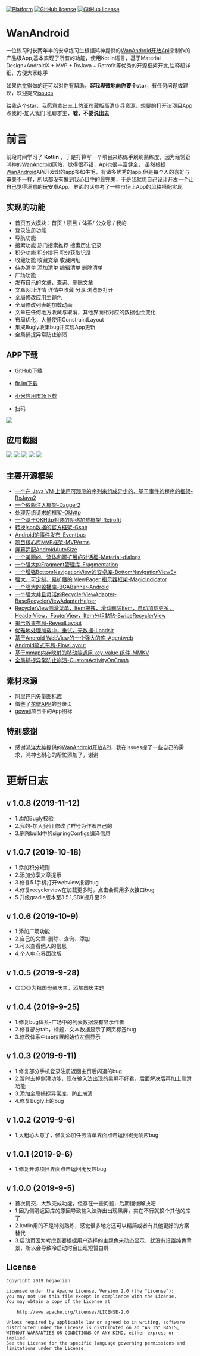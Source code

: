 [![Platform][1]][2] [![GitHub license][3]][4]  [![GitHub license][5]][6] 

[1]:https://img.shields.io/badge/platform-Android-blue.svg  
[2]:https://github.com/hegaojian/WanAndroid
[3]:https://img.shields.io/github/release/hegaojian/WanAndroid.svg
[4]:https://github.com/hegaojian/WanAndroid/releases/latest
[5]:https://img.shields.io/badge/license-Apache%202-blue.svg
[6]:https://github.com/hegaojian/WanAndroid/blob/master/LICENSE

# WanAndroid
一位练习时长两年半的安卓练习生根据鸿神提供的[WanAndroid开放Api](https://www.wanandroid.com/blog/show/2)来制作的产品级App,基本实现了所有的功能，使用Kotlin语言，基于Material Design+AndroidX + MVP + RxJava + Retrofit等优秀的开源框架开发,注释超详细，方便大家练手

如果你觉得做的还可以对你有帮助，**容我卑微地向你要个star**，有任何问题或建议，欢迎提交[issues](https://github.com/hegaojian/WanAndroid/issues)

给我点个star，我愿意拿出三上悠亚珍藏版高清步兵资源，想要的打开该项目App点我的-加入我们 私聊群主，**嘘，不要说出去**

# 前言
前段时间学习了 **Kotlin** ，于是打算写一个项目来练练手刷刷熟练度，因为经常逛鸿神的[WanAndroid](https://www.wanandroid.com)网站，觉得很不错，Api也很丰富健全， 虽然根据[WanAndroid](https://www.wanandroid.com)APi开发出的app多如牛毛，有诸多优秀的app,但是每个人的喜好与审美不一样，所以都没有做到我心目中的最完美，于是我就想自己设计开发一个让自己觉得满意的玩安卓App。界面的话参考了一些市场上App的风格搭配实现

## 实现的功能

- 首页五大模块：首页 / 项目 / 体系/ 公众号 / 我的
- 登录注册功能
- 导航功能
- 搜索功能 热门搜索推荐 搜索历史记录
- 积分功能 积分排行 积分获取记录
- 收藏功能 收藏文章 收藏网址 
- 待办清单 添加清单 编辑清单 删除清单
- 广场功能
- 发布自己的文章、查询、删除文章
- 文章网址详情 详情中收藏 分享 浏览器打开
- 全局修改应用主题色
- 全局修改列表的加载动画
- 文章在任何地方收藏与取消，其他界面相对应的数据也会变化
- 布局优化，大量使用ConstraintLayout
- 集成Bugly收集bug并实现App更新
- 全局捕捉异常防止崩溃

## APP下载

- [GitHub下载](https://github.com/hegaojian/WanAndroid/releases/download/1.0.8/app-release.apk)

- [fir.im下载](https://fir.im/4ybt)

- [小米应用市场下载](http://app.mi.com/download/933598?id=me.hegj.wandroid&ref=search&nonce=2368478985935143674%3A26235470&appClientId=2882303761517485445&appSignature=T49mZxF9fm7r1qKDSyN68zGb37Ar0wJUK_9EQK6PC2s)

- 扫码

![](https://upload-images.jianshu.io/upload_images/9305757-30650b8a016156a3.png?imageMogr2/auto-orient/strip|imageView2/2/w/448/format/webp)
 

## 应用截图

![](https://upload-images.jianshu.io/upload_images/9305757-cfe71359e8b28283.png?imageMogr2/auto-orient/strip|imageView2/2/w/986/format/webp)
![](https://upload-images.jianshu.io/upload_images/9305757-1e7f1d3b963681ce.png?imageMogr2/auto-orient/strip|imageView2/2/w/987/format/webp)
![](https://upload-images.jianshu.io/upload_images/9305757-29f7facf2c51304f.png?imageMogr2/auto-orient/strip|imageView2/2/w/980/format/webp)
![](https://upload-images.jianshu.io/upload_images/9305757-85ce00bc6e56fc4c.png?imageMogr2/auto-orient/strip|imageView2/2/w/976/format/webp)
![](https://upload-images.jianshu.io/upload_images/9305757-017b33c24c2fa8ed.png?imageMogr2/auto-orient/strip|imageView2/2/w/991/format/webp)

## 主要开源框架
- [一个在 Java VM 上使用可观测的序列来组成异步的、基于事件的程序的框架-RxJava2](https://github.com/ReactiveX/RxJava)
- [一个依赖注入框架-Dagger2](https://github.com/square/dagger)
- [处理网络请求的框架-Okhttp](https://github.com/square/okhttp)
- [一个基于OKHttp封装的网络加载框架-Retrofit](https://github.com/square/retrofit)
- [转换json数据的官方框架-Gson](https://github.com/google/gson)
- [Android的事件发布-Eventbus](https://github.com/greenrobot/EventBus)
- [项目核心库MVP框架-MVPArms](https://github.com/JessYanCoding/MVPArms)
- [屏幕适配AndroidAutoSize](https://github.com/JessYanCoding/AndroidAutoSize)
- [一个美丽的、流体和可扩展的对话框-Material-dialogs](https://github.com/afollestad/material-dialogs)
- [一个强大的Fragment管理库-Fragmentation](https://github.com/YoKeyword/Fragmentation)
- [一个增强BottomNavigationView的安卓库-BottomNavigationViewEx](https://github.com/ittianyu/BottomNavigationViewEx)
- [强大、可定制、易扩展的 ViewPager 指示器框架-MagicIndicator](https://github.com/hackware1993/MagicIndicator)
- [一个强大的轮播库-BGABanner-Android](https://github.com/bingoogolapple/BGABanner-Android)
- [一个强大并且灵活的RecyclerViewAdapter-BaseRecyclerViewAdapterHelper](https://github.com/CymChad/BaseRecyclerViewAdapterHelper)
- [RecyclerView侧滑菜单，Item拖拽，滑动删除Item，自动加载更多，HeaderView，FooterView，Item分组黏贴-SwipeRecyclerView](https://github.com/yanzhenjie/SwipeRecyclerView)
- [揭示效果布局-RevealLayout](https://github.com/goweii/RevealLayout)
- [优雅地处理加载中，重试，无数据-Loadsir](https://github.com/KingJA/LoadSir)
- [基于Android WebView的一个强大的库-Agentweb](https://github.com/Justson/AgentWeb)
- [Android流式布局-FlowLayout](https://github.com/hongyangAndroid/FlowLayout)
- [基于mmap内存映射的移动端通用 key-value 组件-MMKV](https://github.com/Tencent/MMKV)
- [全局捕捉异常防止崩溃-CustomActivityOnCrash](https://github.com/Ereza/CustomActivityOnCrash)
## 素材来源
- [阿里巴巴矢量图标库](http://www.iconfont.cn/)
- 借鉴了[花瓣APP](https://huaban.com/)的登录页
- [goweii](https://github.com/goweii/WanAndroid)项目中的App图标

## 特别感谢
- 感谢[鸿洋大神](https://github.com/hongyangAndroid)提供的[WanAndroid开放API](https://www.wanandroid.com/blog/show/2)，我在issues提了一些自己的需求，鸿神也耐心的帮忙添加了，谢谢

# 更新日志

## v 1.0.8 (2019-11-12)
- 1.添加Bugly校验
- 2.我的-加入我们 修改了群号为作者自己的
- 3.删除build中的signingConfigs编译信息

## v 1.0.7 (2019-10-18)
- 1.添加积分规则
- 2.添加分享文章提示
- 3.修复5.1手机打开webview报错bug
- 4.修复recyclerview在加载更多时，点击会调用多次接口bug
- 5.升级gradle版本至3.5.1,SDK提升至29

## v 1.0.6 (2019-10-9)
- 1.添加广场功能
- 2.自己的文章-删除、查询、添加
- 3.可以查看他人的信息
- 4.个人中心界面改版

## v 1.0.5 (2019-9-28)
- 😍😍😍为祖国母亲庆生，添加国庆主题

## v 1.0.4 (2019-9-25)
- 1.修复bug体系-广场中的列表数据没有显示作者
- 2.修复部分tab，标题，文本数据显示了网页标签bug
- 3.修改体系中tab位置起始位左侧显示

## v 1.0.3 (2019-9-11)
- 1.修复部分手机登录注册返回主页后闪退的bug
- 2.暂时去掉侧滑功能，现在输入法出现的黑屏不好看，后面解决后再加上侧滑功能
- 3.添加全局捕捉异常库，防止崩溃
- 4.修复Bugly上的bug

## v 1.0.2 (2019-9-6)
- 1.太粗心大意了，修复添加任务清单界面点击返回键无响应bug

## v 1.0.1 (2019-9-6)

- 1.修复开源项目界面点击返回无反应bug

## v 1.0.0 (2019-9-5)

- 首次提交，大致完成功能，但存在一些问题，后期慢慢解决吧
- 1.因为侧滑返回库的原因导致输入法弹出出现黑屏，实在不行就换个其他的库了
- 2.kotlin用的不是特别熟练，感觉很多地方还可以精简或者有其他更好的方案替代
- 3.启动页因为考虑到要根据用户选择的主题色来动态显示，就没有设置纯色背景，所以会导致冷启动时会出现短暂白屏


## License
```
Copyright 2019 hegaojian

Licensed under the Apache License, Version 2.0 (the "License");
you may not use this file except in compliance with the License.
You may obtain a copy of the License at

    http://www.apache.org/licenses/LICENSE-2.0

Unless required by applicable law or agreed to in writing, software
distributed under the License is distributed on an "AS IS" BASIS,
WITHOUT WARRANTIES OR CONDITIONS OF ANY KIND, either express or implied.
See the License for the specific language governing permissions and
limitations under the License.
```
